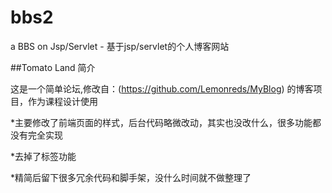 # bbs2

a BBS on Jsp/Servlet - 基于jsp/servlet的个人博客网站

##Tomato Land 简介

这是一个简单论坛,修改自：(https://github.com/Lemonreds/MyBlog) 的博客项目，作为课程设计使用

*主要修改了前端页面的样式，后台代码略微改动，其实也没改什么，很多功能都没有完全实现

*去掉了标签功能

*精简后留下很多冗余代码和脚手架，没什么时间就不做整理了

